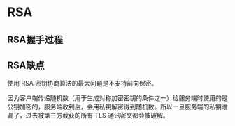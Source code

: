 # RSA  

## RSA握手过程  

## RSA缺点  
使用 RSA 密钥协商算法的最大问题是不支持前向保密。

因为客户端传递随机数（用于生成对称加密密钥的条件之一）给服务端时使用的是公钥加密的，服务端收到后，会用私钥解密得到随机数。所以一旦服务端的私钥泄漏了，过去被第三方截获的所有 TLS 通讯密文都会被破解。